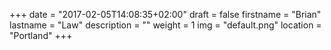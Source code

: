 +++
date = "2017-02-05T14:08:35+02:00"
draft = false
firstname = "Brian"
lastname = "Law"
description = ""
weight = 1
img = "default.png"
location = "Portland"
+++
